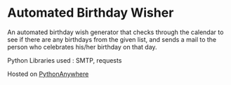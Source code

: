 # Automated Birthday Wisher

<p>An automated birthday wish generator that checks through the calendar to see if there are any birthdays from the given list, and sends a mail to the person who celebrates his/her birthday on that day.</p>

<p>Python Libraries used : SMTP, requests</p>
Hosted on <a href="https://www.pythonanywhere.com">PythonAnywhere</a>
